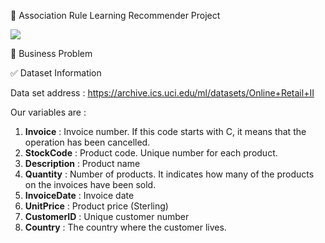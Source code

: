 :link: Association Rule Learning Recommender Project

![](https://camo.githubusercontent.com/db407b8095597c1ca11f3ce9983bc16957aa536241ba9f11c1fc14421f8474d1/68747470733a2f2f646174616d617468737461742e66696c65732e776f726470726573732e636f6d2f323031382f30322f756e7469746c65642e706e673f773d31313738)


 :file_folder:  Business Problem
 


:white_check_mark:  Dataset Information

Data set address : https://archive.ics.uci.edu/ml/datasets/Online+Retail+II

Our variables are :

1. **Invoice** : Invoice number. If this code starts with C, it means that the operation has been cancelled.
2. **StockCode** : Product code. Unique number for each product.
3. **Description** : Product name
4. **Quantity** : Number of products. It indicates how many of the products on the invoices have been sold.
5. **InvoiceDate** : Invoice date
6. **UnitPrice** : Product price (Sterling)
7. **CustomerID** : Unique customer number
8. **Country** : The country where the customer lives.
